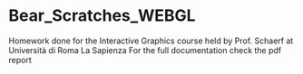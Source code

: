 # Bear_Scratches_WEBGL
Homework done for the Interactive Graphics course held by Prof. Schaerf at Università di Roma La Sapienza
For the full documentation check the pdf report
